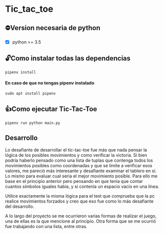 # Tic_tac_toe  
## :no_entry:Version necesaria de python  
- [x] python >= 3.5
## :unlock:Como instalar todas las dependencias  
```
pipenv install
```
#### En caso de que no tengas pipenv instalado
```
sudo apt install pipenv
```
## :thumbsup:Como ejecutar Tic-Tac-Toe  
```
pipenv run python main.py
```
## Desarrollo
Lo desafiante de desarrollar el tic-tac-toe fue más que nada pensar la lógica de los posibles movimientos y como verificar la victoria. Si bien podría haberlo pensado como una lista de tuplas que contenga todos los movimientos posibles como coordenadas y que se limite a verificar esos valores, me pareció más interesante y desafiante examinar el tablero en si. Lo mismo para evaluar cual seria el mejor movimiento posible. Para ello me base en el principio anterior pero pensando en que tenia que contar cuantos símbolos iguales había, y si contenía un espacio vacío en una línea.

Utilice exactamente la misma lógica para el test que comprueba que la pc realice movimientos forzados y creo que eso fue como lo más desafiante del desarrollo.

A lo largo del proyecto se me ocurrieron varias formas de realizar el juego, una de ellas es la que mencione al principio. Otra forma que se me ocurrió fue trabajando con una lista, entre otras.
